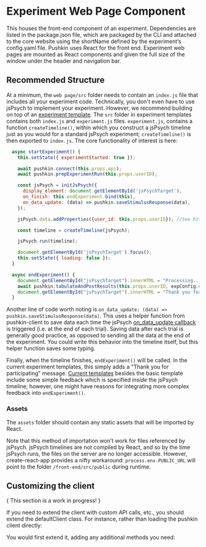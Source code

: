 # Experiment Web Page Component

This houses the front-end component of an experiment. Dependencies are listed in the package.json file, which are packaged by the CLI and attached to the core website using the shortName defined by the experiment’s config.yaml file. Pushkin uses React for the front end. Experiment web pages are mounted as React components and given the full size of the window under the header and navigation bar.

## Recommended Structure

At a minimum, the `web page/src` folder needs to contain an `index.js` file that includes all your experiment code. Technically, you don't even have to use jsPsych to implement your experiment. However, we recommend building on top of an [experiment template](../modifying-experiment-templates/README.md). The `src` folder in experiment templates contains both `index.js` and `experiment.js` files. `experiment.js`, contains a function `createTimeline()`, within which you construct a jsPsych timeline just as you would for a standard jsPsych experiment; `createTimeline()` is then exported to `index.js`. The core functionality of interest is here:

```javascript
  async startExperiment() {
    this.setState({ experimentStarted: true });

    await pushkin.connect(this.props.api);
    await pushkin.prepExperimentRun(this.props.userID);

    const jsPsych = initJsPsych({
      display_element: document.getElementById('jsPsychTarget'),
      on_finish: this.endExperiment.bind(this),
      on_data_update: (data) => pushkin.saveStimulusResponse(data),
    });

    jsPsych.data.addProperties({user_id: this.props.userID}); //See https://www.jspsych.org/core_library/jspsych-data/#jspsychdataaddproperties

    const timeline = createTimeline(jsPsych);

    jsPsych.run(timeline);

    document.getElementById('jsPsychTarget').focus();
    this.setState({ loading: false });
  }

  async endExperiment() {
    document.getElementById("jsPsychTarget").innerHTML = "Processing...";
    await pushkin.tabulateAndPostResults(this.props.userID, expConfig.experimentName)
    document.getElementById("jsPsychTarget").innerHTML = "Thank you for participating!";
  }
```

Another line of code worth noting is `on_data_update: (data) => pushkin.saveStimulusResponse(data)`. This uses a helper function from pushkin-client to save data each time the jsPsych [on_data_update callback](https://www.jspsych.org/7.3/overview/events/#on_data_update) is triggered (i.e. at the end of each trial). Saving data after each trial is generally good practice, as opposed to sending all the data at the end of the experiment. You could write this behavior into the timeline itself, but this helper function saves some typing.

Finally, when the timeline finishes, `endExperiment()` will be called. In the current experiment templates, this simply adds a "Thank you for participating" message. [Current templates](../modifying-experiment-templates/README.md#current-templates) besides the basic template include some simple feedback which is specified _inside_ the jsPsych timeline; however, one might have reasons for integrating more complex feedback into `endExperiment()`.

### Assets

The `assets` folder should contain any static assets that will be imported by React.

Note that this method of importation won’t work for files referenced by jsPsych. jsPsych timelines are not compiled by React, and so by the time jsPsych runs, the files on the server are no longer accessible. However, create-react-app provides a nifty workaround: `process.env.PUBLIC_URL` will point to the folder `/front-end/src/public` during runtime.

## Customizing the client

{ This section is a work in progress! }

If you need to extend the client with custom API calls, etc., you should extend the defaultClient class. For instance, rather than loading the pushkin client directly:

You would first extend it, adding any additional methods you need:
